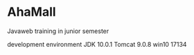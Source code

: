# AhaMall
Javaweb training in junior semester

development environment
JDK 10.0.1
Tomcat 9.0.8
win10 17134
